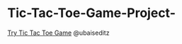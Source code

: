 # Tic-Tac-Toe-Game-Project-
[Try Tic Tac Toe Game](https://tic-tac-toe-game-project-nine.vercel.app/)
@ubaiseditz